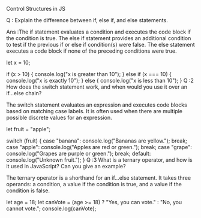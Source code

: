 Control Structures in JS

Q : Explain the difference between if, else if, and else statements.

 Ans :The if statement evaluates a condition and executes the code block if the condition is true. The else if statement provides an additional condition to test if the previous if or else if condition(s) were false. The else statement executes a code block if none of the preceding conditions were true.

let x = 10;

if (x > 10) {
    console.log("x is greater than 10");
} else if (x === 10) {
    console.log("x is exactly 10");
} else {
    console.log("x is less than 10");
}
Q :2  How does the switch statement work, and when would you use it over an if...else chain?

The switch statement evaluates an expression and executes code blocks based on matching case labels. It is often used when there are multiple possible discrete values for an expression.

let fruit = "apple";

switch (fruit) {
    case "banana":
        console.log("Bananas are yellow.");
        break;
    case "apple":
        console.log("Apples are red or green.");
        break;
    case "grape":
        console.log("Grapes are purple or green.");
        break;
    default:
        console.log("Unknown fruit.");
}
Q :3 What is a ternary operator, and how is it used in JavaScript? Can you give an example?

The ternary operator is a shorthand for an if...else statement. It takes three operands: a condition, a value if the condition is true, and a value if the condition is false.

let age = 18;
let canVote = (age >= 18) ? "Yes, you can vote." : "No, you cannot vote.";
console.log(canVote);
